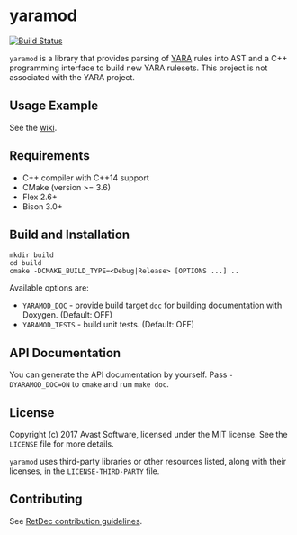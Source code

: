 # yaramod

[![Build Status](https://travis-ci.org/avast-tl/yaramod.svg?branch=master)](https://travis-ci.org/avast-tl/yaramod)

`yaramod` is a library that provides parsing of [YARA](https://github.com/VirusTotal/yara) rules into AST and a C++ programming interface to build new YARA rulesets. This project is not associated with the YARA project.

## Usage Example

See the [wiki](https://github.com/avast-tl/yaramod/wiki).

## Requirements

* C++ compiler with C++14 support
* CMake (version >= 3.6)
* Flex 2.6+
* Bison 3.0+

## Build and Installation

```
mkdir build
cd build
cmake -DCMAKE_BUILD_TYPE=<Debug|Release> [OPTIONS ...] ..
```

Available options are:

* `YARAMOD_DOC` - provide build target `doc` for building documentation with Doxygen. (Default: OFF)
* `YARAMOD_TESTS` - build unit tests. (Default: OFF)

## API Documentation

You can generate the API documentation by yourself. Pass `-DYARAMOD_DOC=ON` to `cmake` and run `make doc`.

## License

Copyright (c) 2017 Avast Software, licensed under the MIT license. See the `LICENSE` file for more details.

`yaramod` uses third-party libraries or other resources listed, along with their licenses, in the `LICENSE-THIRD-PARTY` file.

## Contributing

See [RetDec contribution guidelines](https://github.com/avast-tl/retdec/wiki/Contribution-Guidelines).
